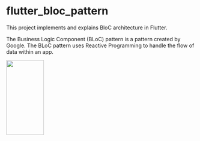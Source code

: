 # flutter_bloc_pattern

This project implements and explains BloC architecture in Flutter.

The Business Logic Component (BLoC) pattern is a pattern created by Google. The BLoC pattern uses Reactive Programming to handle the flow of data within an app. 

<img src="https://github.com/amitgupta0294/Flutter-BloC_Pattern/blob/master/Screenshot_1574944155.png" align="left" height="200" width="100" >



